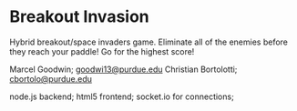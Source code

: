 # Breakout Invasion
Hybrid breakout/space invaders game. Eliminate all of the enemies before they reach your paddle! Go for the highest score!

Marcel Goodwin; goodwi13@purdue.edu
Christian Bortolotti; cbortolo@purdue.edu

node.js backend;
html5 frontend;
socket.io for connections;
